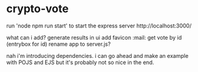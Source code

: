 # crypto-vote

run 'node npm run start' to start the express server http://localhost:3000/



what can i add?
generate results in ui
add favicon :mail:
get vote by id (entrybox for id)
rename app to server.js?

nah i'm introducing dependencies. i can go ahead and make an example with POJS and EJS but it's probably not so nice in the end.

